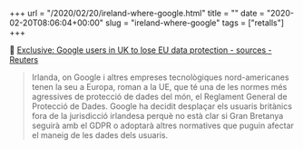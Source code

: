 +++
url = "/2020/02/20/ireland-where-google.html"
title = ""
date = "2020-02-20T08:06:04+00:00"
slug = "ireland-where-google"
tags = ["retalls"]
+++

📎 [Exclusive: Google users in UK to lose EU data protection - sources - Reuters](https://www.reuters.com/article/us-google-privacy-eu-exclusive-idUSKBN20D2M3)

> Irlanda, on Google i altres empreses tecnològiques nord-americanes tenen la seu a Europa, roman a la UE, que té una de les normes més agressives de protecció de dades del món, el Reglament General de Protecció de Dades. Google ha decidit desplaçar els usuaris britànics fora de la jurisdicció irlandesa perquè no està clar si Gran Bretanya seguirà amb el GDPR o adoptarà altres normatives que puguin afectar el maneig de les dades dels usuaris.

